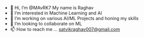 - 👋 Hi, I’m @MAvRK7 My name is Raghav
- 👀 I’m interested in Machine Learning and AI
- 🌱 I’m working on various AI/ML Projects and honing my skills 
- 💞️ I’m looking to collaborate on  ML 
- 📫 How to reach me ... satvikraghav007@gmail.com

<!---
MAvRK7/MAvRK7 is a ✨ special ✨ repository because its `README.md` (this file) appears on your GitHub profile.
You can click the Preview link to take a look at your changes.
--->
